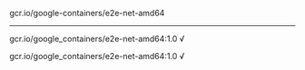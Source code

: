 gcr.io/google-containers/e2e-net-amd64 

----
gcr.io/google_containers/e2e-net-amd64:1.0 √

gcr.io/google_containers/e2e-net-amd64:1.0 √

